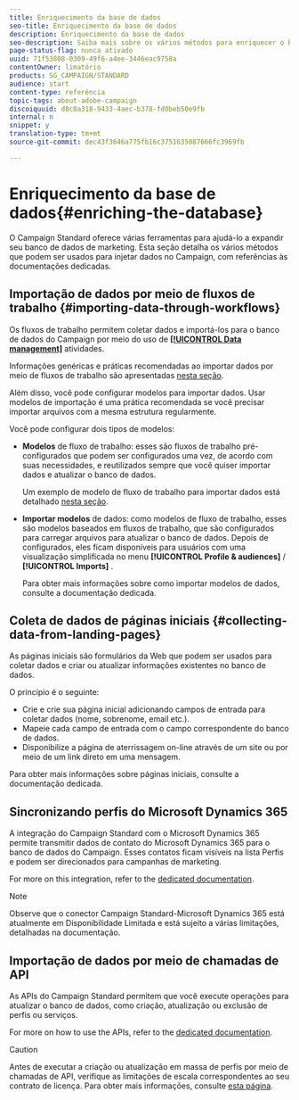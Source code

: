 ```yaml
---
title: Enriquecimento da base de dados
seo-title: Enriquecimento da base de dados
description: Enriquecimento da base de dados
seo-description: Saiba mais sobre os vários métodos para enriquecer o banco de dados.
page-status-flag: nunca ativado
uuid: 71f53808-0309-49f6-a4ee-3446eac9758a
contentOwner: limatório
products: SG_CAMPAIGN/STANDARD
audience: start
content-type: referência
topic-tags: about-adobe-campaign
discoiquuid: d8c8a318-9433-4aec-b378-fd0beb50e9fb
internal: n
snippet: y
translation-type: tm+mt
source-git-commit: dec43f3646a775fb16c3751635087666fc3969fb

---
```



# Enriquecimento da base de dados{#enriching-the-database}

O Campaign Standard oferece várias ferramentas para ajudá-lo a expandir seu banco de dados de marketing. Esta seção detalha os vários métodos que podem ser usados para injetar dados no Campaign, com referências às documentações dedicadas.

## Importação de dados por meio de fluxos de trabalho {#importing-data-through-workflows}

Os fluxos de trabalho permitem coletar dados e importá-los para o banco de dados do Campaign por meio do uso de [**[!UICONTROL Data management]**](../../automating/using/about-data-management-activities.md) atividades.

Informações genéricas e práticas recomendadas ao importar dados por meio de fluxos de trabalho são apresentadas [nesta seção](../../automating/using/importing-data.md).

Além disso, você pode configurar modelos para importar dados. Usar modelos de importação é uma prática recomendada se você precisar importar arquivos com a mesma estrutura regularmente.

Você pode configurar dois tipos de modelos:

* **Modelos** de fluxo de trabalho: esses são fluxos de trabalho pré-configurados que podem ser configurados uma vez, de acordo com suas necessidades, e reutilizados sempre que você quiser importar dados e atualizar o banco de dados.

   Um exemplo de modelo de fluxo de trabalho para importar dados está detalhado [nesta seção](../../automating/using/importing-data.md#example--import-workflow-template).

* **Importar modelos** de dados: como modelos de fluxo de trabalho, esses são modelos baseados em fluxos de trabalho, que são configurados para carregar arquivos para atualizar o banco de dados. Depois de configurados, eles ficam disponíveis para usuários com uma visualização simplificada no menu **[!UICONTROL Profile & audiences]** / **[!UICONTROL Imports]** .

   Para obter mais informações sobre como importar modelos de dados, consulte a documentação [](../../automating/using/importing-data-with-import-templates.md)dedicada.

## Coleta de dados de páginas iniciais {#collecting-data-from-landing-pages}

As páginas iniciais são formulários da Web que podem ser usados para coletar dados e criar ou atualizar informações existentes no banco de dados.

O princípio é o seguinte:

* Crie e crie sua página inicial adicionando campos de entrada para coletar dados (nome, sobrenome, email etc.).
* Mapeie cada campo de entrada com o campo correspondente do banco de dados.
* Disponibilize a página de aterrissagem on-line através de um site ou por meio de um link direto em uma mensagem.

Para obter mais informações sobre páginas iniciais, consulte a documentação [](../../channels/using/about-landing-pages.md)dedicada.

## Sincronizando perfis do Microsoft Dynamics 365

A integração do Campaign Standard com o Microsoft Dynamics 365 permite transmitir dados de contato do Microsoft Dynamics 365 para o banco de dados do Campaign.
Esses contatos ficam visíveis na lista Perfis e podem ser direcionados para campanhas de marketing.

For more on this integration, refer to the [dedicated documentation](https://helpx.adobe.com/campaign/kb/acs-ms-dynamics.html).

>[!NOTE]
>
>Observe que o conector Campaign Standard-Microsoft Dynamics 365 está atualmente em Disponibilidade Limitada e está sujeito a várias limitações, detalhadas na documentação.

## Importação de dados por meio de chamadas de API

As APIs do Campaign Standard permitem que você execute operações para atualizar o banco de dados, como criação, atualização ou exclusão de perfis ou serviços.

For more on how to use the APIs, refer to the [dedicated documentation](https://docs.campaign.adobe.com/doc/standard/en/api/ACS_API.html).

>[!CAUTION]
>
>Antes de executar a criação ou atualização em massa de perfis por meio de chamadas de API, verifique as limitações de escala correspondentes ao seu contrato de licença. Para obter mais informações, consulte [esta página](https://helpx.adobe.com/legal/product-descriptions/campaign-standard.html#ITInfrastructureResourcesbyActiveProfilesTiers).

